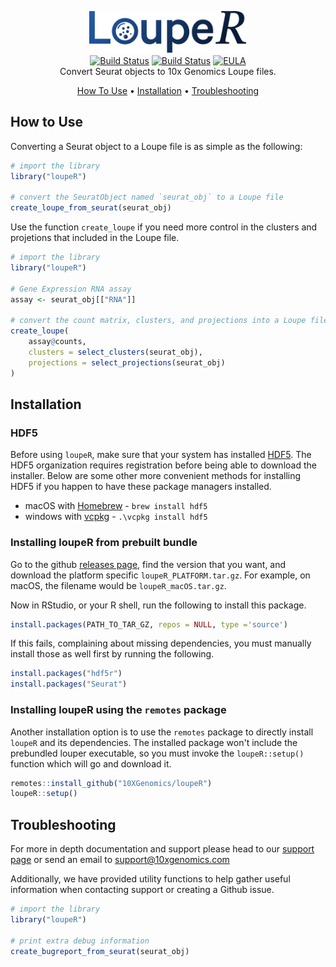 <p align="center">
  <img src="tools/doc/logo.svg" width="50%" alt="loupeR - convert Seurat objects to Loupe files"><br>
  <a href="https://github.com/10XGenomics/loupeR/actions?query=workflow%3Acheck"><img src="https://github.com/10XGenomics/loupeR/actions/workflows/check.yml/badge.svg" alt="Build Status"></a>
  <a href="https://github.com/10XGenomics/loupeR/releases/latest"><img src="https://img.shields.io/badge/latest_release-green" alt="Build Status"></a>
  <a href="https://10xgen.com/EULA"><img src="https://img.shields.io/badge/EULA-purple" alt="EULA"></a>
  <br>
  Convert Seurat objects to 10x Genomics Loupe files.
</p>

<p align="center">
  <a href="#how-to-use">How To Use</a> •
  <a href="#installation">Installation</a> • 
  <a href="#troubleshooting">Troubleshooting</a>
</p>

## How to Use

Converting a Seurat object to a Loupe file is as simple as the following:

```R
# import the library
library("loupeR")

# convert the SeuratObject named `seurat_obj` to a Loupe file
create_loupe_from_seurat(seurat_obj)
```

Use the function `create_loupe` if you need more control in the clusters and projetions that included in the Loupe file.

```R
# import the library
library("loupeR")

# Gene Expression RNA assay
assay <- seurat_obj[["RNA"]]

# convert the count matrix, clusters, and projections into a Loupe file
create_loupe(
    assay@counts,
    clusters = select_clusters(seurat_obj),
    projections = select_projections(seurat_obj)
)
```

## Installation

### HDF5

Before using `loupeR`, make sure that your system has installed [HDF5](https://www.hdfgroup.org/downloads/hdf5).  The HDF5 organization requires registration before being able to download the installer.  Below are some other more convenient methods for installing HDF5 if you happen to have these package managers installed.

- macOS with [Homebrew](https://brew.sh/) - `brew install hdf5` <br>
- windows with [vcpkg](https://vcpkg.io/en/index.html) - `.\vcpkg install hdf5`

### Installing loupeR from prebuilt bundle

Go to the github [releases page](https://github.com/10XGenomics/loupeR/releases), find the version that you want, and download the platform specific `loupeR_PLATFORM.tar.gz`.   For example, on macOS, the filename would be `loupeR_macOS.tar.gz`.

Now in RStudio, or your R shell, run the following to install this package.

```r
install.packages(PATH_TO_TAR_GZ, repos = NULL, type ='source')
```

If this fails, complaining about missing dependencies, you must manually install those as well first by running the following.

``` r
install.packages("hdf5r")
install.packages("Seurat")
```

### Installing loupeR using the `remotes` package

Another installation option is to use the `remotes` package to directly install `loupeR` and its dependencies.  The installed package won't include the prebundled louper executable, so you must invoke the `loupeR::setup()` function which will go and download it.

``` r
remotes::install_github("10XGenomics/loupeR")
loupeR::setup()
```

## Troubleshooting

For more in depth documentation and support please head to our [support page](https://10xgen.com/louper) or send an email to [support@10xgenomics.com](mailto:support@10xgenomics.com)

Additionally, we have provided utility functions to help gather useful information when contacting support or creating a Github issue.

```R
# import the library
library("loupeR")

# print extra debug information
create_bugreport_from_seurat(seurat_obj)
```
